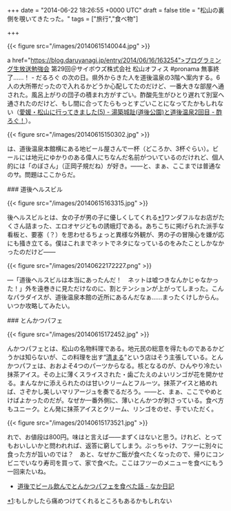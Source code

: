 
+++
date = "2014-06-22 18:26:55 +0000 UTC"
draft = false
title = "松山の裏側を覗いてきたった。"
tags = ["旅行","食べ物"]

+++


{{< figure src="/images/20140615140044.jpg"  >}}

a href="https://blog.daruyanagi.jp/entry/2014/06/16/163254">プログラミング生放送勉強会 第29回＠サイボウズ株式会社 松山オフィス #pronama 無事終了……！ - だるろぐ</a> の次の日。県外からきた人を道後温泉の3階へ案内する。6人の大所帯だったので入れるかどうか心配してたのだけど、一番大きな部屋へ通された。風呂上がりの団子の積まれ方がすごい。酢酸先生がひとり遅れて別室へ通されたのだけど、もし間に合ってたらもっとすごいことになってたかもしれない（<a href="http://blog.ch3cooh.jp/entry/20140618/1403078400">愛媛・松山に行ってきました(5) - 湯築城趾(道後公園)と道後温泉2回目 - 酢ろぐ！</a>）。

{{< figure src="/images/20140615150302.jpg"  >}}

は、道後温泉本館横にある地ビール屋さんで一杯（どころか、3杯ぐらい）。ビールには地元にゆかりのある偉人にちなんだ名前がついているのだけれど、個人的には「のぼさん」（正岡子規だね）が好き。――と、まぁ、ここまでは普通なのサ。問題はここからだ。

<div class="section">
    ### 道後ヘルスビル
    

{{< figure src="/images/20140615163315.jpg"  >}}

後ヘルスビルとは、女の子が男の子に優しくしてくれる<a href="#f-dd29c385" name="fn-dd29c385" title="もしかしたら痛めつけてくれるところもあるかもしれない">*1</a>ワンダフルなお店がたくさん詰まった、エロオヤジどもの誘蛾灯である。あちこちに掲げられた派手な看板と、要塞（？）を思わせるちょっと異様な外観が、男の子の冒険心を嫌が応にも掻き立てる。僕はこれまでネットでネタになっているのをみたことしかなかったのだけど――

{{< figure src="/images/20140622172227.png"  >}}

―「道後ヘルスビルは本当にあったんだ！　ネットは嘘つきなんかじゃなかった！」外を遠巻きに見ただけなのに、割とテンションが上がってしまった。こんなパラダイスが、道後温泉本館の近所にあるんだなぁ……まったくけしからん。いつか攻略してみたい。

</div>
<div class="section">
    ### とんかつパフェ
    

{{< figure src="/images/20140615172452.jpg"  >}}

んかつパフェとは、松山の名物料理である。地元民の総意を得たものであるかどうかは知らないが、この料理を出す“<a href="http://www.tonkatsupafe.com/">清まる</a>”という店はそう主張している。とんかつパフェは、おおよそ4つのパーツからなる。核となるのが、ひんやり冷たい抹茶アイス。その上に薄くスライスされた・歯ごたえのよいリンゴが花を開かせる。まんなかに添えられたのは甘いクリームとフルーツ。抹茶アイスと絡めれば、さぞかし美しいマリアージュを奏でるだろう。――と、まぁ、ここでやめとけばよかったのだが。なぜか一番外側に、薄いとんかつが刺さっている。食べ方もユニーク。とん発に抹茶アイスとクリーム、リンゴをのせ、手でいただく。

{{< figure src="/images/20140615173521.jpg"  >}}

れで、お値段は800円。味はと言えば――まずくはないと思う。けれど、とってもおいしいかと問われれば、返答に窮してしまう。ぶっちゃけ、フツーに別々に食った方が旨いのでは？　あと、なぜかご飯が食べたくなったので、帰りにコンビニでいなり寿司を買って、家で食べた。ここはフツーのメニューを食べにもう一回来たいね。

<ul>
<li><a href="http://nakaji.hatenablog.com/entry/2014/06/20/073000">道後でビール飲んでとんかつパフェを食べた話 - なか日記</a></li>
</ul>
</div><div class="footnote">
<a href="#fn-dd29c385" name="f-dd29c385" class="footnote-number">*1</a><span class="footnote-delimiter">:</span><span class="footnote-text">もしかしたら痛めつけてくれるところもあるかもしれない</span>
</div>

